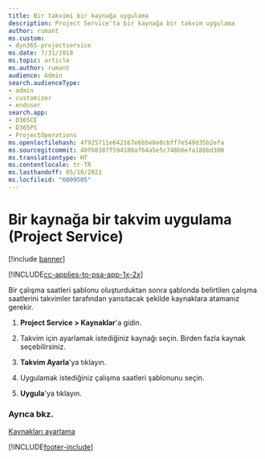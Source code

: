 ```yaml
---
title: Bir takvimi bir kaynağa uygulama
description: Project Service'ta bir kaynağa bir takvim uygulama
author: rumant
ms.custom:
- dyn365-projectservice
ms.date: 7/31/2018
ms.topic: article
ms.author: rumant
audience: Admin
search.audienceType:
- admin
- customizer
- enduser
search.app:
- D365CE
- D365PS
- ProjectOperations
ms.openlocfilehash: 4f925711e642167e6b5e8e0cbff7e549d35b2efa
ms.sourcegitcommit: 40f68387f594180af64a5e5c748b6efa188bd300
ms.translationtype: HT
ms.contentlocale: tr-TR
ms.lasthandoff: 05/10/2021
ms.locfileid: "6009505"
---
```

# <a name="apply-a-calendar-to-a-resource-project-service"></a>Bir kaynağa bir takvim uygulama (Project Service)

[!include [banner](../includes/psa-now-project-operations.md)]

[!INCLUDE[cc-applies-to-psa-app-1x-2x](../includes/cc-applies-to-psa-app-1x-2x.md)]

Bir çalışma saatleri şablonu oluşturduktan sonra şablonda belirtilen çalışma saatlerini takvimler tarafından yansıtacak şekilde kaynaklara atamanız gerekir.  
  
1.  **Project Service > Kaynaklar**'a gidin.  
  
2.  Takvim için ayarlamak istediğiniz kaynağı seçin. Birden fazla kaynak seçebilirsiniz.  
  
3.  **Takvim Ayarla**'ya tıklayın.  
  
4.  Uygulamak istediğiniz çalışma saatleri şablonunu seçin.  
  
5.  **Uygula**'ya tıklayın.  
  
### <a name="see-also"></a>Ayrıca bkz.  
 [Kaynakları ayarlama](../psa/set-up-resources.md)


[!INCLUDE[footer-include](../includes/footer-banner.md)]